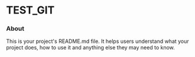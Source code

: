 TEST_GIT
========

### About

This is your project's README.md file. It helps users understand what your
project does, how to use it and anything else they may need to know.